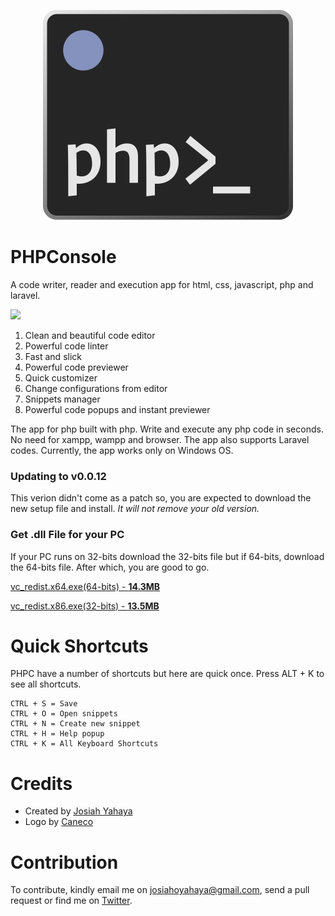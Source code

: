 <p align="center">
    <img width="400" height="336" src="/art/logo.png" alt="PHPConsole logo" />
</p>

# PHPConsole
A code writer, reader and execution app for html, css, javascript, php and laravel.

<img src="https://github.com/coderatio/phpconsole/blob/master/docs/gif.gif"/>

<ol>
  <li>Clean and beautiful code editor</li>
  <li>Powerful code linter</li>
  <li>Fast and slick</li>
  <li>Powerful code previewer</li>
  <li>Quick customizer</li>
  <li>Change configurations from editor</li>
  <li>Snippets manager</li>
  <li>Powerful code popups and instant previewer</li>
</ol>

The app for php built with php. Write and execute any php code in seconds. No need for xampp, wampp and browser. The app also supports Laravel codes. Currently, the app works only on Windows OS.

### Updating to v0.0.12
This verion didn't come as a patch so, you are expected to download the new setup file and install. _It will not remove your old version._

### Get .dll File for your PC
If your PC runs on 32-bits download the 32-bits file but if 64-bits, download the 64-bits file. After which, you are good to go.

<p><a href="https://download.microsoft.com/download/0/6/4/064F84EA-D1DB-4EAA-9A5C-CC2F0FF6A638/vc_redist.x64.exe">vc_redist.x64.exe(64-bits) - <b>14.3MB</b></a></p>
<p><a href="https://download.microsoft.com/download/0/6/4/064F84EA-D1DB-4EAA-9A5C-CC2F0FF6A638/vc_redist.x86.exe">vc_redist.x86.exe(32-bits) - <b>13.5MB</b></a></p>

# Quick Shortcuts
PHPC have a number of shortcuts but here are quick once. Press ALT + K to see all shortcuts.
```
CTRL + S = Save
CTRL + O = Open snippets
CTRL + N = Create new snippet
CTRL + H = Help popup
CTRL + K = All Keyboard Shortcuts
```

# Credits
- Created by [Josiah Yahaya](https://twitter.com/josiahoyahaya)
- Logo by [Caneco](https://twitter.com/caneco)

# Contribution
To contribute, kindly email me on <a href="http://mailto:josiahoyahaya@gmail.com"><josiahoyahaya@gmail.com></a>, send a pull request or find me on <a href="https://twitter.com/josiahoyahaya">Twitter</a>.
